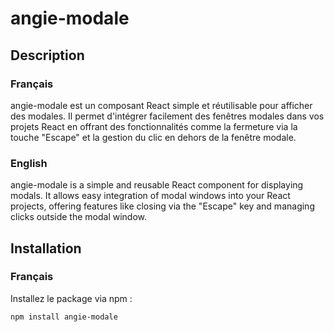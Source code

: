 # angie-modale

## Description

### Français
angie-modale est un composant React simple et réutilisable pour afficher des modales. 
Il permet d'intégrer facilement des fenêtres modales dans vos projets React en offrant des fonctionnalités comme la fermeture via la touche "Escape" et la gestion du clic en dehors de la fenêtre modale.

### English
angie-modale is a simple and reusable React component for displaying modals. 
It allows easy integration of modal windows into your React projects, offering features like closing via the "Escape" key and managing clicks outside the modal window.

## Installation

### Français
Installez le package via npm :

```bash
npm install angie-modale
